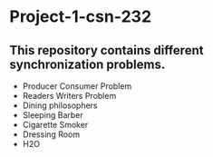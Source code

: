 # Project-1-csn-232
## This repository contains different synchronization problems. 
- Producer Consumer Problem
- Readers Writers Problem
- Dining philosophers 
- Sleeping Barber
- Cigarette Smoker 
- Dressing Room
- H2O 

